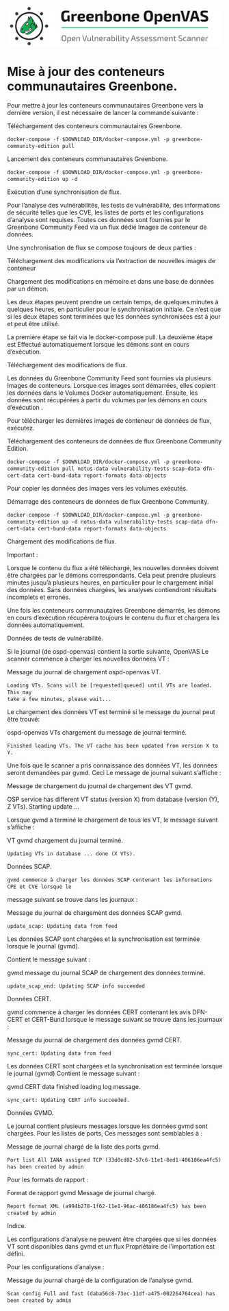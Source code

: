![OpenVAS](./images/OpenVAS.png)

# Mise à jour des conteneurs communautaires Greenbone.

Pour mettre à jour les conteneurs communautaires Greenbone vers la dernière version, il est nécessaire de lancer la commande suivante :

Téléchargement des conteneurs communautaires Greenbone.
```
docker-compose -f $DOWNLOAD_DIR/docker-compose.yml -p greenbone-community-edition pull
```
Lancement des conteneurs communautaires Greenbone.
```
docker-compose -f $DOWNLOAD_DIR/docker-compose.yml -p greenbone-community-edition up -d
```
Exécution d’une synchronisation de flux.

Pour l’analyse des vulnérabilités, les tests de vulnérabilité, des informations de sécurité telles que les CVE, les listes de ports et les configurations d’analyse sont requises. Toutes ces données sont fournies par le Greenbone Community Feed via un flux dédié Images de conteneur de données.

Une synchronisation de flux se compose toujours de deux parties :

Téléchargement des modifications via l’extraction de nouvelles images de conteneur

Chargement des modifications en mémoire et dans une base de données par un démon.

Les deux étapes peuvent prendre un certain temps, de quelques minutes à quelques heures, en particulier pour le synchronisation initiale. Ce n’est que si les deux étapes sont terminées que les données synchronisées est à jour et peut être utilisé.

La première étape se fait via le docker-compose pull. La deuxième étape est Effectué automatiquement lorsque les démons sont en cours d’exécution.

Téléchargement des modifications de flux.

Les données du Greenbone Community Feed sont fournies via plusieurs Images de conteneurs. Lorsque ces images sont démarrées, elles copient les données dans le Volumes Docker automatiquement. Ensuite, les données sont récupérées à partir du volumes par les démons en cours d’exécution .

Pour télécharger les dernières images de conteneur de données de flux, exécutez.

Téléchargement des conteneurs de données de flux Greenbone Community Edition.
```
docker-compose -f $DOWNLOAD_DIR/docker-compose.yml -p greenbone-community-edition pull notus-data vulnerability-tests scap-data dfn-cert-data cert-bund-data report-formats data-objects
```
Pour copier les données des images vers les volumes exécutés.

Démarrage des conteneurs de données de flux Greenbone Community.
```
docker-compose -f $DOWNLOAD_DIR/docker-compose.yml -p greenbone-community-edition up -d notus-data vulnerability-tests scap-data dfn-cert-data cert-bund-data report-formats data-objects
```
Chargement des modifications de flux.

Important :

Lorsque le contenu du flux a été téléchargé, les nouvelles données doivent être chargées par le démons correspondants. Cela peut prendre plusieurs minutes jusqu’à plusieurs heures, en particulier pour le chargement initial des données. Sans données chargées, les analyses contiendront résultats incomplets et erronés.

Une fois les conteneurs communautaires Greenbone démarrés, les démons en cours d’exécution récupérera toujours le contenu du flux et chargera les données automatiquement.

Données de tests de vulnérabilité.

Si le journal (de ospd-openvas) contient la sortie suivante, OpenVAS Le scanner commence à charger les nouvelles données VT :

Message du journal de chargement ospd-openvas VT.
```
Loading VTs. Scans will be [requested|queued] until VTs are loaded. This may
take a few minutes, please wait...
```
Le chargement des données VT est terminé si le message du journal peut être trouvé:

ospd-openvas VTs chargement du message de journal terminé.
```
Finished loading VTs. The VT cache has been updated from version X to Y.
```
Une fois que le scanner a pris connaissance des données VT, les données seront demandées par gvmd. Ceci Le message de journal suivant s’affiche :

Message de chargement du journal de chargement des VT gvmd.

OSP service has different VT status (version X) from database (version (Y), Z VTs). Starting update ...

Lorsque gvmd a terminé le chargement de tous les VT, le message suivant s’affiche :

VT gvmd chargement du journal terminé.
```
Updating VTs in database ... done (X VTs).
```
Données SCAP.
```
gvmd commence à charger les données SCAP contenant les informations CPE et CVE lorsque le
```
message suivant se trouve dans les journaux :

Message du journal de chargement des données SCAP gvmd.
```
update_scap: Updating data from feed
```
Les données SCAP sont chargées et la synchronisation est terminée lorsque le journal (gvmd).

Contient le message suivant :

gvmd message du journal SCAP de chargement des données terminé.
```
update_scap_end: Updating SCAP info succeeded
```
Données CERT.

gvmd commence à charger les données CERT contenant les avis DFN-CERT et CERT-Bund lorsque le message suivant se trouve dans les journaux :

Message du journal de chargement des données gvmd CERT.
```
sync_cert: Updating data from feed
```
Les données CERT sont chargées et la synchronisation est terminée lorsque le journal (gvmd) 
Contient le message suivant :

gvmd CERT data finished loading log message.
```
sync_cert: Updating CERT info succeeded.
```
Données GVMD.

Le journal contient plusieurs messages lorsque les données gvmd sont chargées. Pour les listes de ports, Ces messages sont semblables à :

Message de journal chargé de la liste des ports gvmd.
```
Port list All IANA assigned TCP (33d0cd82-57c6-11e1-8ed1-406186ea4fc5) has been created by admin
```
Pour les formats de rapport :

Format de rapport gvmd Message de journal chargé.
```
Report format XML (a994b278-1f62-11e1-96ac-406186ea4fc5) has been created by admin
```
Indice.

Les configurations d’analyse ne peuvent être chargées que si les données VT sont disponibles dans gvmd et un flux Propriétaire de l’importation est défini.

Pour les configurations d’analyse :

Message du journal chargé de la configuration de l’analyse gvmd.
```
Scan config Full and fast (daba56c8-73ec-11df-a475-002264764cea) has been created by admin
```


